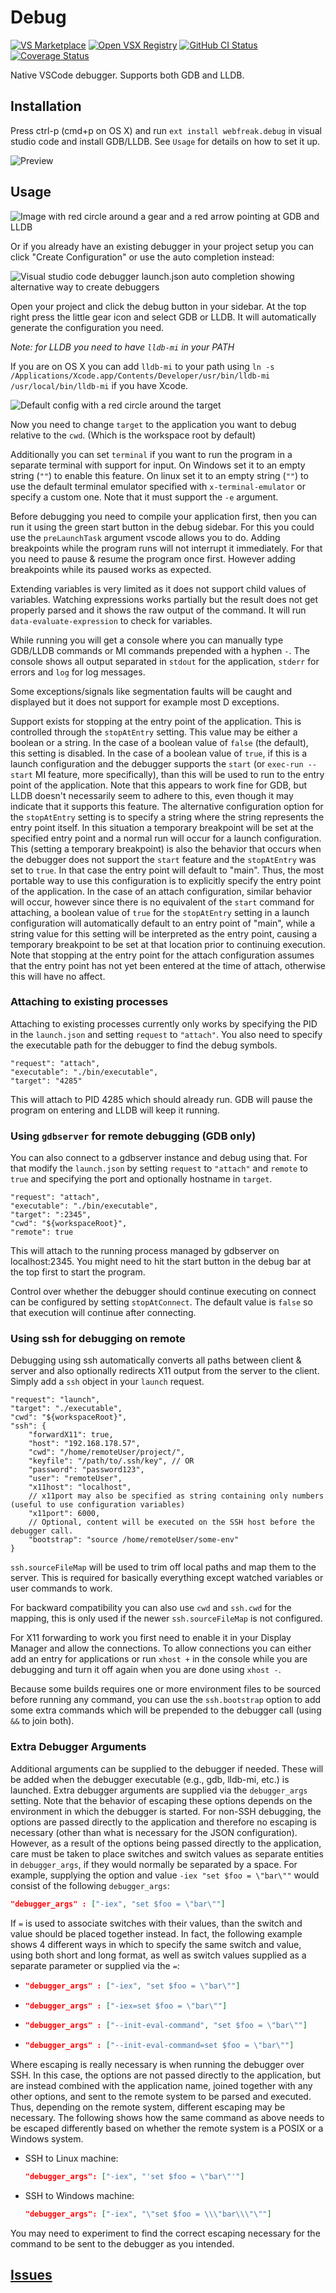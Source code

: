 # Debug

[![VS Marketplace](https://img.shields.io/visual-studio-marketplace/v/webfreak.debug?label=VS%20Marketplace)](https://marketplace.visualstudio.com/items?itemName=webfreak.debug)
[![Open VSX Registry](https://img.shields.io/open-vsx/v/webfreak/debug?label=Open%20VSX)](https://open-vsx.org/extension/webfreak/debug)
[![GitHub CI Status](https://img.shields.io/github/workflow/status/WebFreak001/code-debug/Unit%20Test%20Project?label=CI&logo=GitHub)](https://github.com/WebFreak001/code-debug/actions/workflows/unit_test.yml)
[![Coverage Status](https://img.shields.io/codecov/c/github/WebFreak001/code-debug)](https://codecov.io/github/WebFreak001/code-debug)

Native VSCode debugger. Supports both GDB and LLDB.

## Installation

Press ctrl-p (cmd+p on OS X) and run `ext install webfreak.debug` in visual studio code and install GDB/LLDB. See `Usage` for details on how to set it up.

![Preview](images/preview.png)

## Usage

![Image with red circle around a gear and a red arrow pointing at GDB and LLDB](images/tutorial1.png)

Or if you already have an existing debugger in your project setup you can click "Create Configuration" or use the auto completion instead:

![Visual studio code debugger launch.json auto completion showing alternative way to create debuggers](images/tutorial1-alt.png)

Open your project and click the debug button in your sidebar. At the top right press
the little gear icon and select GDB or LLDB. It will automatically generate the configuration
you need.

*Note: for LLDB you need to have `lldb-mi` in your PATH*

If you are on OS X you can add `lldb-mi` to your path using
`ln -s /Applications/Xcode.app/Contents/Developer/usr/bin/lldb-mi /usr/local/bin/lldb-mi` if you have Xcode.

![Default config with a red circle around the target](images/tutorial2.png)

Now you need to change `target` to the application you want to debug relative
to the `cwd`. (Which is the workspace root by default)

Additionally you can set `terminal` if you want to run the program in a separate terminal with
support for input. On Windows set it to an empty string (`""`) to enable this feature. On linux
set it to an empty string (`""`) to use the default terminal emulator specified with `x-terminal-emulator`
or specify a custom one. Note that it must support the `-e` argument.

Before debugging you need to compile your application first, then you can run it using
the green start button in the debug sidebar. For this you could use the `preLaunchTask`
argument vscode allows you to do. Adding breakpoints while the program runs will not
interrupt it immediately. For that you need to pause & resume the program once first.
However adding breakpoints while its paused works as expected.

Extending variables is very limited as it does not support child values of variables.
Watching expressions works partially but the result does not get properly parsed and
it shows the raw output of the command. It will run `data-evaluate-expression`
to check for variables.

While running you will get a console where you can manually type GDB/LLDB commands or MI
commands prepended with a hyphen `-`. The console shows all output separated
in `stdout` for the application, `stderr` for errors and `log` for log messages.

Some exceptions/signals like segmentation faults will be caught and displayed but
it does not support for example most D exceptions.

Support exists for stopping at the entry point of the application.  This is controlled
through the `stopAtEntry` setting.  This value may be either a boolean or a string.  In
the case of a boolean value of `false` (the default), this setting is disabled.  In the
case of a boolean value of `true`, if this is a launch configuration and the debugger
supports the `start` (or `exec-run --start` MI feature, more specifically), than this
will be used to run to the entry point of the application.  Note that this appears to
work fine for GDB, but LLDB doesn't necessarily seem to adhere to this, even though it may
indicate that it supports this feature.  The alternative configuration option for the
`stopAtEntry` setting is to specify a string where the string represents the entry point
itself.  In this situation a temporary breakpoint will be set at the specified entry point
and a normal run will occur for a launch configuration.  This (setting a temporary
breakpoint) is also the behavior that occurs when the debugger does not support the
`start` feature and the `stopAtEntry` was set to `true`.  In that case the entry point will
default to "main".  Thus, the most portable way to use this configuration is to explicitly
specify the entry point of the application.  In the case of an attach configuration, similar
behavior will occur, however since there is no equivalent of the `start` command for
attaching, a boolean value of `true` for the `stopAtEntry` setting in a launch configuration
will automatically default to an entry point of "main", while a string value for this
setting will be interpreted as the entry point, causing a temporary breakpoint to be set at
that location prior to continuing execution.  Note that stopping at the entry point for the
attach configuration assumes that the entry point has not yet been entered at the time of
attach, otherwise this will have no affect.

### Attaching to existing processes

Attaching to existing processes currently only works by specifying the PID in the
`launch.json` and setting `request` to `"attach"`. You also need to specify the executable
path for the debugger to find the debug symbols.

```
"request": "attach",
"executable": "./bin/executable",
"target": "4285"
```

This will attach to PID 4285 which should already run. GDB will pause the program on entering and LLDB will keep it running.

### Using `gdbserver` for remote debugging (GDB only)

You can also connect to a gdbserver instance and debug using that. For that modify the
`launch.json` by setting `request` to `"attach"` and `remote` to `true` and specifying the
port and optionally hostname in `target`.

```
"request": "attach",
"executable": "./bin/executable",
"target": ":2345",
"cwd": "${workspaceRoot}",
"remote": true
```

This will attach to the running process managed by gdbserver on localhost:2345. You might
need to hit the start button in the debug bar at the top first to start the program.

Control over whether the debugger should continue executing on connect can be configured
by setting `stopAtConnect`.  The default value is `false` so that execution will continue
after connecting.

### Using ssh for debugging on remote

Debugging using ssh automatically converts all paths between client & server and also optionally
redirects X11 output from the server to the client.  
Simply add a `ssh` object in your `launch` request.

```
"request": "launch",
"target": "./executable",
"cwd": "${workspaceRoot}",
"ssh": {
	"forwardX11": true,
	"host": "192.168.178.57",
	"cwd": "/home/remoteUser/project/",
	"keyfile": "/path/to/.ssh/key", // OR
	"password": "password123",
	"user": "remoteUser",
	"x11host": "localhost",
	// x11port may also be specified as string containing only numbers (useful to use configuration variables)
	"x11port": 6000,
	// Optional, content will be executed on the SSH host before the debugger call.
	"bootstrap": "source /home/remoteUser/some-env"
}
```

`ssh.sourceFileMap` will be used to trim off local paths and map them to the server. This is
required for basically everything except watched variables or user commands to work.

For backward compatibility you can also use `cwd` and `ssh.cwd` for the mapping, this is only used
if the newer `ssh.sourceFileMap` is not configured.

For X11 forwarding to work you first need to enable it in your Display Manager and allow the
connections. To allow connections you can either add an entry for applications or run `xhost +`
in the console while you are debugging and turn it off again when you are done using `xhost -`.

Because some builds requires one or more environment files to be sourced before running any
command, you can use the `ssh.bootstrap` option to add some extra commands which will be prepended
to the debugger call (using `&&` to join both).

### Extra Debugger Arguments

Additional arguments can be supplied to the debugger if needed.  These will be added when
the debugger executable (e.g., gdb, lldb-mi, etc.) is launched.  Extra debugger arguments
are supplied via the `debugger_args` setting.  Note that the behavior of escaping these
options depends on the environment in which the debugger is started.  For non-SSH
debugging, the options are passed directly to the application and therefore no escaping is
necessary (other than what is necessary for the JSON configuration). However, as a result
of the options being passed directly to the application, care must be taken to place
switches and switch values as separate entities in `debugger_args`, if they would normally
be separated by a space.   For example, supplying the option and value
`-iex "set $foo = \"bar\""` would consist of the following `debugger_args`:
```json
"debugger_args" : ["-iex", "set $foo = \"bar\""]
```
If `=` is used to associate switches with their values, than the switch and value should
be placed together instead.  In fact, the following example shows 4 different ways in
which to specify the same switch and value, using both short and long format, as well as
switch values supplied as a separate parameter or supplied via the `=`:
- ```json
  "debugger_args" : ["-iex", "set $foo = \"bar\""]
  ```
- ```json
  "debugger_args" : ["-iex=set $foo = \"bar\""]
  ```
- ```json
  "debugger_args" : ["--init-eval-command", "set $foo = \"bar\""]
  ```
- ```json
  "debugger_args" : ["--init-eval-command=set $foo = \"bar\""]
  ```
Where escaping is really necessary is when running the debugger over SSH.  In this case,
the options are not passed directly to the application, but are instead combined with the
application name, joined together with any other options, and sent to the remote system to
be parsed and executed.  Thus, depending on the remote system, different escaping may be
necessary.  The following shows how the same command as above needs to be escaped
differently based on whether the remote system is a POSIX or a Windows system.
- SSH to Linux machine:
  ```json
  "debugger_args": ["-iex", "'set $foo = \"bar\"'"]
  ```
- SSH to Windows machine:
  ```json
  "debugger_args": ["-iex", "\"set $foo = \\\"bar\\\"\""]
  ```
You may need to experiment to find the correct escaping necessary for the command to be
sent to the debugger as you intended.

## [Issues](https://github.com/WebFreak001/code-debug)
